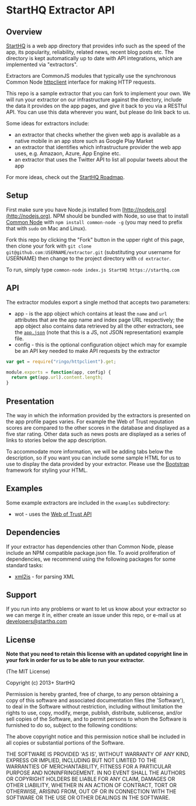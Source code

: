 # StartHQ Extractor API

## Overview

[StartHQ](https://starthq.com) is a web app directory that provides info such as the speed of the app, its popularity, reliability, related news, recent blog posts etc. The directory is kept automatically up to date with API integrations, which are implemented via "extractors".

Extractors are CommonJS modules that typically use the synchronous Common Node [httpclient](http://olegp.github.io/common-node/doc/httpclient/index.html) interface for making HTTP requests.

This repo is a sample extractor that you can fork to implement your own. We will run your extractor on our infrastructure against the directory, include the data it provides on the app pages, and give it back to you via a RESTful API. You can use this data wherever you want, but please do link back to us.

Some ideas for extractors include:

- an extractor that checks whether the given web app is available as a native mobile in an app store such as Google Play Market
- an extractor that identifies which infrastructure provider the web app uses, e.g. Amazaon, Azure, App Engine etc.
- an extractor that uses the Twitter API to list all popular tweets about the app

For more ideas, check out the [StartHQ Roadmap](http://starthq.uservoice.com).

## Setup

First make sure you have Node.js installed from [http://nodejs.org](http://nodejs.org). NPM should be bundled with Node, so use that to install [Common Node](http://olegp.github.io/common-node/) with `npm install common-node -g` (you may need to prefix that with `sudo` on Mac and Linux).

Fork this repo by clicking the "Fork" button in the upper right of this page, then clone your fork with `git clone git@github.com:USERNAME/extractor.git` (substituting your username for USERNAME) then change to the project directory with `cd extractor`.

To run, simply type `common-node index.js StartHQ https://starthq.com`

## API

The extractor modules export a single method that accepts two parameters:

- app - is the app object which contains at least the `name` and `url` attributes that are the app name and index page URL respectively; the app object also contains data retrieved by all the other extractors, see the [`app.json`](./app.json) (note that this is a JS, not JSON representation) example file.
- config - this is the optional configuration object which may for example be an API key needed to make API requests by the extractor


```javascript
var get = require("ringo/httpclient").get;

module.exports = function(app, config) {
  return get(app.url).content.length;
}
```

## Presentation

The way in which the information provided by the extractors is presented on the app profile pages varies. For example the Web of Trust reputation scores are compared to the other scores in the database and displayed as a five star rating. 
Other data such as news posts are displayed as a series of links to stories below the app description. 

To accommodate more information, we will be adding tabs below the description, so if you want you can include some sample HTML for us to use to display the data provided by your extractor. Please use the [Bootstrap](http://twitter.github.io/bootstrap/) framework for styling your HTML. 

## Examples

Some example extractors are included in the `examples` subdirectory:

- wot - uses the [Web of Trust API](http://www.mywot.com/wiki/API)

## Dependencies

If your extractor has dependencies other than Common Node, please include an NPM compatible package.json file. To avoid proliferation of dependencies, we recommend using the following packages for some standard tasks:

- [xml2js](https://github.com/Leonidas-from-XIV/node-xml2js) - for parsing XML

## Support

If you run into any problems or want to let us know about your extractor so we can merge it in, either create an issue under this repo, or e-mail us at developers@starthq.com

## License

__Note that you need to retain this license with an updated copyright line in your fork in order for us to be able to run your extractor.__

(The MIT License)

Copyright (c) 2013+ StartHQ

Permission is hereby granted, free of charge, to any person obtaining
a copy of this software and associated documentation files (the
'Software'), to deal in the Software without restriction, including
without limitation the rights to use, copy, modify, merge, publish,
distribute, sublicense, and/or sell copies of the Software, and to
permit persons to whom the Software is furnished to do so, subject to
the following conditions:

The above copyright notice and this permission notice shall be
included in all copies or substantial portions of the Software.

THE SOFTWARE IS PROVIDED 'AS IS', WITHOUT WARRANTY OF ANY KIND,
EXPRESS OR IMPLIED, INCLUDING BUT NOT LIMITED TO THE WARRANTIES OF
MERCHANTABILITY, FITNESS FOR A PARTICULAR PURPOSE AND NONINFRINGEMENT.
IN NO EVENT SHALL THE AUTHORS OR COPYRIGHT HOLDERS BE LIABLE FOR ANY
CLAIM, DAMAGES OR OTHER LIABILITY, WHETHER IN AN ACTION OF CONTRACT,
TORT OR OTHERWISE, ARISING FROM, OUT OF OR IN CONNECTION WITH THE
SOFTWARE OR THE USE OR OTHER DEALINGS IN THE SOFTWARE.
